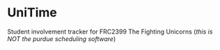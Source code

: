 # UniTime
Student involvement tracker for FRC2399 The Fighting Unicorns 
(_this is NOT the purdue scheduling software_)
